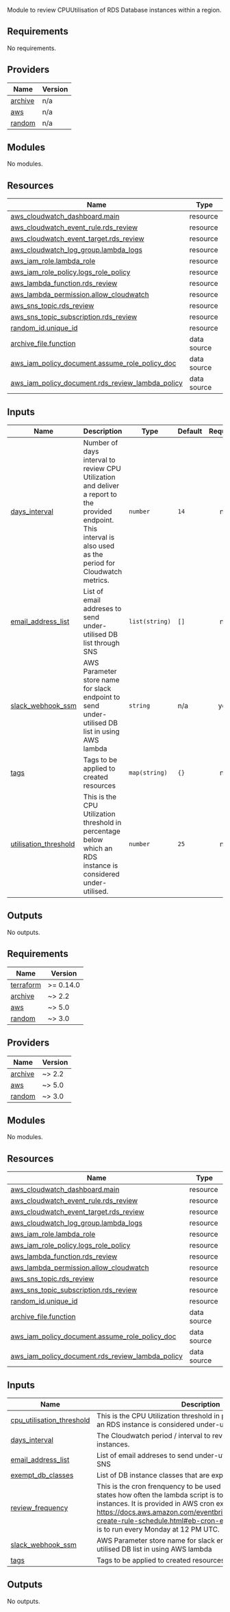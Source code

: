 Module to review CPUUtilisation of RDS Database instances within a region. 

## Requirements

No requirements.

## Providers

| Name | Version |
|------|---------|
| <a name="provider_archive"></a> [archive](#provider\_archive) | n/a |
| <a name="provider_aws"></a> [aws](#provider\_aws) | n/a |
| <a name="provider_random"></a> [random](#provider\_random) | n/a |

## Modules

No modules.

## Resources

| Name | Type |
|------|------|
| [aws_cloudwatch_dashboard.main](https://registry.terraform.io/providers/hashicorp/aws/latest/docs/resources/cloudwatch_dashboard) | resource |
| [aws_cloudwatch_event_rule.rds_review](https://registry.terraform.io/providers/hashicorp/aws/latest/docs/resources/cloudwatch_event_rule) | resource |
| [aws_cloudwatch_event_target.rds_review](https://registry.terraform.io/providers/hashicorp/aws/latest/docs/resources/cloudwatch_event_target) | resource |
| [aws_cloudwatch_log_group.lambda_logs](https://registry.terraform.io/providers/hashicorp/aws/latest/docs/resources/cloudwatch_log_group) | resource |
| [aws_iam_role.lambda_role](https://registry.terraform.io/providers/hashicorp/aws/latest/docs/resources/iam_role) | resource |
| [aws_iam_role_policy.logs_role_policy](https://registry.terraform.io/providers/hashicorp/aws/latest/docs/resources/iam_role_policy) | resource |
| [aws_lambda_function.rds_review](https://registry.terraform.io/providers/hashicorp/aws/latest/docs/resources/lambda_function) | resource |
| [aws_lambda_permission.allow_cloudwatch](https://registry.terraform.io/providers/hashicorp/aws/latest/docs/resources/lambda_permission) | resource |
| [aws_sns_topic.rds_review](https://registry.terraform.io/providers/hashicorp/aws/latest/docs/resources/sns_topic) | resource |
| [aws_sns_topic_subscription.rds_review](https://registry.terraform.io/providers/hashicorp/aws/latest/docs/resources/sns_topic_subscription) | resource |
| [random_id.unique_id](https://registry.terraform.io/providers/hashicorp/random/latest/docs/resources/id) | resource |
| [archive_file.function](https://registry.terraform.io/providers/hashicorp/archive/latest/docs/data-sources/file) | data source |
| [aws_iam_policy_document.assume_role_policy_doc](https://registry.terraform.io/providers/hashicorp/aws/latest/docs/data-sources/iam_policy_document) | data source |
| [aws_iam_policy_document.rds_review_lambda_policy](https://registry.terraform.io/providers/hashicorp/aws/latest/docs/data-sources/iam_policy_document) | data source |

## Inputs

| Name | Description | Type | Default | Required |
|------|-------------|------|---------|:--------:|
| <a name="input_days_interval"></a> [days\_interval](#input\_days\_interval) | Number of days interval to review CPU Utilization and deliver a report to the provided endpoint. This interval is also used as the period for Cloudwatch metrics. | `number` | `14` | no |
| <a name="input_email_address_list"></a> [email\_address\_list](#input\_email\_address\_list) | List of email addreses to send under-utilised DB list through SNS | `list(string)` | `[]` | no |
| <a name="input_slack_webhook_ssm"></a> [slack\_webhook\_ssm](#input\_slack\_webhook\_ssm) | AWS Parameter store name for slack endpoint to send under-utilised DB list in using AWS lambda | `string` | n/a | yes |
| <a name="input_tags"></a> [tags](#input\_tags) | Tags to be applied to created resources | `map(string)` | `{}` | no |
| <a name="input_cpu_utilisation_threshold"></a> [utilisation\_threshold](#input\_utilisation\_threshold) | This is the CPU Utilization threshold in percentage below which an RDS instance is considered under-utilised. | `number` | `25` | no |

## Outputs

No outputs.

<!-- BEGIN_TF_DOCS -->
## Requirements

| Name | Version |
|------|---------|
| <a name="requirement_terraform"></a> [terraform](#requirement\_terraform) | >= 0.14.0 |
| <a name="requirement_archive"></a> [archive](#requirement\_archive) | ~> 2.2 |
| <a name="requirement_aws"></a> [aws](#requirement\_aws) | ~> 5.0 |
| <a name="requirement_random"></a> [random](#requirement\_random) | ~> 3.0 |

## Providers

| Name | Version |
|------|---------|
| <a name="provider_archive"></a> [archive](#provider\_archive) | ~> 2.2 |
| <a name="provider_aws"></a> [aws](#provider\_aws) | ~> 5.0 |
| <a name="provider_random"></a> [random](#provider\_random) | ~> 3.0 |

## Modules

No modules.

## Resources

| Name | Type |
|------|------|
| [aws_cloudwatch_dashboard.main](https://registry.terraform.io/providers/hashicorp/aws/latest/docs/resources/cloudwatch_dashboard) | resource |
| [aws_cloudwatch_event_rule.rds_review](https://registry.terraform.io/providers/hashicorp/aws/latest/docs/resources/cloudwatch_event_rule) | resource |
| [aws_cloudwatch_event_target.rds_review](https://registry.terraform.io/providers/hashicorp/aws/latest/docs/resources/cloudwatch_event_target) | resource |
| [aws_cloudwatch_log_group.lambda_logs](https://registry.terraform.io/providers/hashicorp/aws/latest/docs/resources/cloudwatch_log_group) | resource |
| [aws_iam_role.lambda_role](https://registry.terraform.io/providers/hashicorp/aws/latest/docs/resources/iam_role) | resource |
| [aws_iam_role_policy.logs_role_policy](https://registry.terraform.io/providers/hashicorp/aws/latest/docs/resources/iam_role_policy) | resource |
| [aws_lambda_function.rds_review](https://registry.terraform.io/providers/hashicorp/aws/latest/docs/resources/lambda_function) | resource |
| [aws_lambda_permission.allow_cloudwatch](https://registry.terraform.io/providers/hashicorp/aws/latest/docs/resources/lambda_permission) | resource |
| [aws_sns_topic.rds_review](https://registry.terraform.io/providers/hashicorp/aws/latest/docs/resources/sns_topic) | resource |
| [aws_sns_topic_subscription.rds_review](https://registry.terraform.io/providers/hashicorp/aws/latest/docs/resources/sns_topic_subscription) | resource |
| [random_id.unique_id](https://registry.terraform.io/providers/hashicorp/random/latest/docs/resources/id) | resource |
| [archive_file.function](https://registry.terraform.io/providers/hashicorp/archive/latest/docs/data-sources/file) | data source |
| [aws_iam_policy_document.assume_role_policy_doc](https://registry.terraform.io/providers/hashicorp/aws/latest/docs/data-sources/iam_policy_document) | data source |
| [aws_iam_policy_document.rds_review_lambda_policy](https://registry.terraform.io/providers/hashicorp/aws/latest/docs/data-sources/iam_policy_document) | data source |

## Inputs

| Name | Description | Type | Default | Required |
|------|-------------|------|---------|:--------:|
| <a name="input_cpu_utilisation_threshold"></a> [cpu\_utilisation\_threshold](#input\_cpu\_utilisation\_threshold) | This is the CPU Utilization threshold in percentage below which an RDS instance is considered under-utilised. | `number` | `25` | no |
| <a name="input_days_interval"></a> [days\_interval](#input\_days\_interval) | The Cloudwatch period / interval to review metrics for the RDS instances. | `number` | `7` | no |
| <a name="input_email_address_list"></a> [email\_address\_list](#input\_email\_address\_list) | List of email addreses to send under-utilised DB list through SNS | `list(string)` | `[]` | no |
| <a name="input_exempt_db_classes"></a> [exempt\_db\_classes](#input\_exempt\_db\_classes) | List of DB instance classes that are expemted from monitoring. | `list(string)` | `[]` | no |
| <a name="input_review_frequency"></a> [review\_frequency](#input\_review\_frequency) | This is the cron frenquency to be used by the lambda script. It states how often the lambda script is to be run to review the RDS instances. It is provided in AWS cron expression in UTC+0 - https://docs.aws.amazon.com/eventbridge/latest/userguide/eb-create-rule-schedule.html#eb-cron-expressions. Default value is to run every Monday at 12 PM UTC. | `string` | `"0 12 ? * 2 *"` | no |
| <a name="input_slack_webhook_ssm"></a> [slack\_webhook\_ssm](#input\_slack\_webhook\_ssm) | AWS Parameter store name for slack endpoint to send under-utilised DB list in using AWS lambda | `string` | n/a | yes |
| <a name="input_tags"></a> [tags](#input\_tags) | Tags to be applied to created resources | `map(string)` | `{}` | no |

## Outputs

No outputs.
<!-- END_TF_DOCS -->